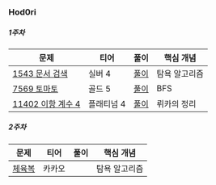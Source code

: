 ### Hod0ri

##### 1주차
|문제|티어|풀이|핵심 개념|
|---|---|---|---|
|[1543 문서 검색 ](https://www.acmicpc.net/problem/1543)|실버 4|[풀이](https://github.com/Hod0ri/Algorithm_Semina/blob/main/3rd_Algorithm/Hod0ri/Week01.md)|탐욕 알고리즘|
|[7569 토마토](https://www.acmicpc.net/problem/7569)|골드 5|[풀이](https://github.com/Hod0ri/Algorithm_Semina/blob/main/3rd_Algorithm/Hod0ri/Week01.md)|BFS|
|[11402 이항 계수 4](https://www.acmicpc.net/problem/11402)|플래티넘 4|[풀이](https://github.com/Hod0ri/Algorithm_Semina/blob/main/3rd_Algorithm/Hod0ri/Week02.md)|뤼카의 정리|

##### 2주차
|문제|티어|풀이|핵심 개념|
|---|---|---|---|
|[체육복](https://programmers.co.kr/learn/courses/30/lessons/42862)|카카오||탐욕 알고리즘|
